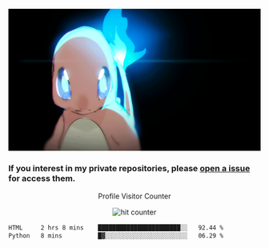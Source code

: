 [gif]: https://raw.githubusercontent.com/uysalserkan/uysalserkan/master/charmander-2.gif

![gif]

### If you interest in my private repositories, please [open a issue](https://github.com/uysalserkan/uysalserkan/issues) for access them.


<div align="center">
<p>Profile Visitor Counter</p>
<img src="https://profile-counter.glitch.me/uysalserkan/count.svg" alt="hit counter" align="center">
</div>

<!--START_SECTION:waka-->
```text
HTML     2 hrs 8 mins    ███████████████████████░░   92.44 % 
Python   8 mins          █▓░░░░░░░░░░░░░░░░░░░░░░░   06.29 % 
```
<!--END_SECTION:waka-->
